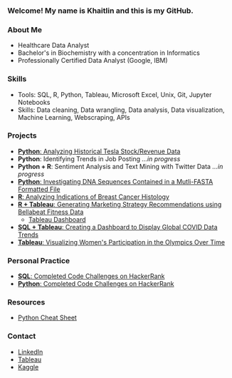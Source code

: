 ### Welcome! My name is Khaitlin and this is my GitHub.

### About Me
- Healthcare Data Analyst
- Bachelor's in Biochemistry with a concentration in Informatics
- Professionally Certified Data Analyst (Google, IBM)

### Skills
- Tools: SQL, R, Python, Tableau, Microsoft Excel, Unix, Git, Jupyter Notebooks
- Skills: Data cleaning, Data wrangling, Data analysis, Data visualization, Machine Learning, Webscraping, APIs

### Projects
- [**Python**: Analyzing Historical Tesla Stock/Revenue Data](https://www.kaggle.com/code/khaitlinbernaldez/analyzing-historical-tesla-stock-revenue-data/notebook)
- **Python**: Identifying Trends in Job Posting *...in progress*
- **Python + R**: Sentiment Analysis and Text Mining with Twitter Data *...in progress*
- [**Python**: Investigating DNA Sequences Contained in a Mutli-FASTA Formatted File](https://github.com/khaitmb/Python-for-Genomic-Data-Science/blob/main/README.md)
- [**R**: Analyzing Indications of Breast Cancer Histology](https://www.kaggle.com/code/khaitlinbernaldez/eda-breast-cancer-histology/notebook?scriptVersionId=98209925)
- [**R + Tableau**: Generating Marketing Strategy Recommendations using Bellabeat Fitness Data](https://www.kaggle.com/code/khaitlinbernaldez/bellabeat-fitness-case-study?scriptVersionId=92026763)
  - [Tableau Dashboard](https://public.tableau.com/app/profile/khaitlin.bernaldez8111/viz/CapstoneBellabeatFitnessUsageTrends/UsageTrends2)
- [**SQL + Tableau**: Creating a Dashboard to Display Global COVID Data Trends](https://github.com/khaitmb/Global-Covid-Data)
- [**Tableau**: Visualizing Women's Participation in the Olympics Over Time](https://public.tableau.com/app/profile/khaitlin.bernaldez/viz/WomenintheOlympics_16467230855410/Dashboard12)

### Personal Practice
- [**SQL**: Completed Code Challenges on HackerRank](https://github.com/khaitmb/HackerRank_Solutions)
- [**Python**: Completed Code Challenges on HackerRank](https://github.com/khaitmb/Python_HackerRank_Solutions/tree/main)

### Resources
- [Python Cheat Sheet](https://github.com/khaitmb/Python-Cheat-Sheet)

### Contact
- [LinkedIn](https://www.linkedin.com/in/khaitlin-bernaldez-9571261b0)
- [Tableau](https://public.tableau.com/app/profile/khaitlin.bernaldez#!/?newProfile=&activeTab=0)
- [Kaggle](https://www.kaggle.com/khaitlinbernaldez)


<!---
khaitmb/khaitmb is a ✨ special ✨ repository because its `README.md` (this file) appears on your GitHub profile.
You can click the Preview link to take a look at your changes.
--->
